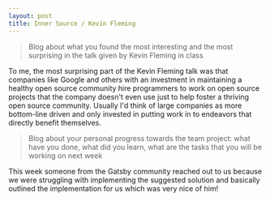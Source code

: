 ```yaml
---
layout: post
title: Inner Source / Kevin Fleming
---
```


> Blog about what you found the most interesting and the most surprising in the talk given by Kevin Fleming in class

To me, the most surprising part of the Kevin Fleming talk was that companies like Google and others with an investment in maintaining a healthy open source community hire programmers to work on open source projects that the company doesn't even use just to help foster a thriving open source community. Usually I'd think of large companies as more bottom-line driven and only invested in putting work in to endeavors that directly benefit themselves.

> Blog about your personal progress towards the team project: what have you done, what did you learn, what are the tasks that you will be working on next week

This week someone from the Gatsby community reached out to us because we were struggling with implementing the suggested solution and basically outlined the implementation for us which was very nice of him!
